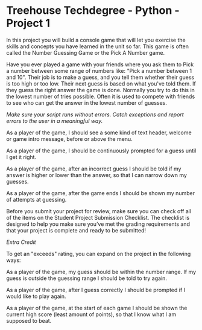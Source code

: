 # Treehouse Techdegree - Python - Project 1

In this project you will build a console game that will let you exercise the skills and concepts you have learned in the unit so far. This game is often called the Number Guessing Game or the Pick A Number game.

Have you ever played a game with your friends where you ask them to Pick a number between some range of numbers like: "Pick a number between 1 and 10". Their job is to make a guess, and you tell them whether their guess is too high or too low. Their next guess is based on what you've told them. If they guess the right answer the game is done. Normally you try to do this in the lowest number of tries possible. Often it is used to compete with friends to see who can get the answer in the lowest number of guesses.

*Make sure your script runs without errors. Catch exceptions and report errors to the user in a meaningful way.*

As a player of the game, I should see a some kind of text header, welcome or game intro message, before or above the menu.

As a player of the game, I should be continuously prompted for a guess until I get it right.

As a player of the game, after an incorrect guess I should be told if my answer is higher or lower than the answer, so that I can narrow down my guesses.

As a player of the game, after the game ends I should be shown my number of attempts at guessing.

Before you submit your project for review, make sure you can check off all of the items on the Student Project Submission Checklist. The checklist is designed to help you make sure you’ve met the grading requirements and that your project is complete and ready to be submitted!

*Extra Credit*

To get an "exceeds" rating, you can expand on the project in the following ways:

As a player of the game, my guess should be within the number range. If my guess is outside the guessing range I should be told to try again.

As a player of the game, after I guess correctly I should be prompted if I would like to play again.

As a player of the game, at the start of each game I should be shown the current high score (least amount of points), so that I know what I am supposed to beat.

